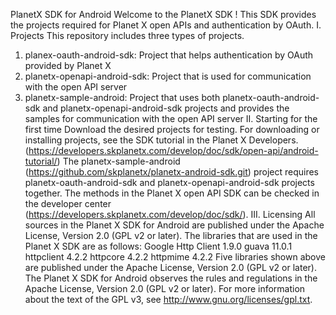PlanetX SDK for Android
Welcome to the PlanetX SDK !
This SDK provides the projects required for Planet X open APIs and authentication by OAuth.
I. Projects
This repository includes three types of projects.
1. planex-oauth-android-sdk: Project that helps authentication by OAuth provided by Planet X
2. planetx-openapi-android-sdk: Project that is used for communication with the open API server
3. planetx-sample-android: Project that uses both planetx-oauth-android-sdk and planetx-openapi-android-sdk projects and provides the samples for communication with the open API server
II. Starting for the first time
Download the desired projects for testing.
For downloading or installing projects, see the SDK tutorial in the Planet X Developers.
(https://developers.skplanetx.com/develop/doc/sdk/open-api/android-tutorial/)
The planetx-sample-android (https://github.com/skplanetx/planetx-android-sdk.git) project requires planetx-oauth-android-sdk and planetx-openapi-android-sdk projects together.
The methods in the Planet X open API SDK can be checked in the developer center (https://developers.skplanetx.com/develop/doc/sdk/).
III. Licensing
All sources in the Planet X SDK for Android are published under the Apache License, Version 2.0 (GPL v2 or later).
The libraries that are used in the Planet X SDK are as follows:
Google Http Client 1.9.0
guava 11.0.1
httpclient 4.2.2
httpcore 4.2.2
httpmime 4.2.2
Five libraries shown above are published under the Apache License, Version 2.0 (GPL v2 or later).
The Planet X SDK for Android observes the rules and regulations in the Apache License, Version 2.0 (GPL v2 or later).
For more information about the text of the GPL v3, see http://www.gnu.org/licenses/gpl.txt.
